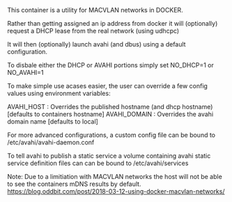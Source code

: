 This container is a utility for MACVLAN networks in DOCKER.

Rather than getting assigned an ip address from docker it will (optionally) request a
DHCP lease from the real network (using udhcpc)

It will then (optionally) launch avahi (and dbus) using a default configuration.


To disbale either the DHCP or AVAHI portions simply set
    NO_DHCP=1 or NO_AVAHI=1





To make simple use acases easier, the user can override a
few config values using environment variables:

  AVAHI_HOST   :  Overrides the published hostname (and dhcp hostname) [defaults to containers hostname]
  AVAHI_DOMAIN :  Overrides the avahi domain name [defaults to local]

For more advanced configurations, a custom config file can be bound to /etc/avahi/avahi-daemon.conf


To tell avahi to publish a static service a volume containing avahi
static service definition files can can be bound to /etc/avahi/services


Note:  Due to a limitiation with MACVLAN networks the host will not be able to see the containers mDNS results by default.
https://blog.oddbit.com/post/2018-03-12-using-docker-macvlan-networks/
